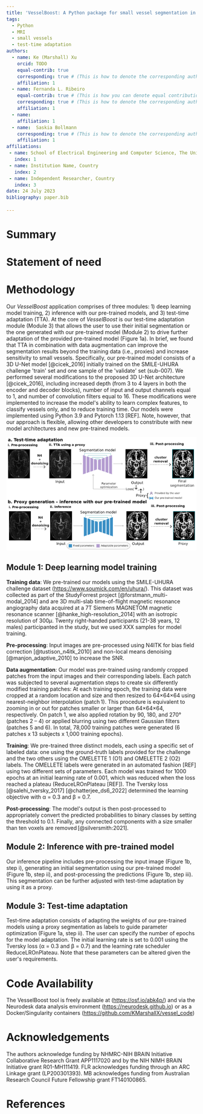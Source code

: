 ```yaml
---
title: 'VesselBoost: A Python package for small vessel segmentation in human magnetic resonance angiography data'
tags:
  - Python
  - MRI
  - small vessels
  - test-time adaptation
authors:
  - name: Ke (Marshall) Xu
    orcid: TODO
    equal-contrib: true
    corresponding: true # (This is how to denote the corresponding author)
    affiliation: 1
  - name: Fernanda L. Ribeiro
    equal-contrib: true # (This is how you can denote equal contributions between multiple authors)
    corresponding: true # (This is how to denote the corresponding author)
    affiliation: 1
  - name:  
    affiliation: 1
  - name:  Saskia Bollmann
    corresponding: true # (This is how to denote the corresponding author)
    affiliation: 1
affiliations:
 - name: School of Electrical Engineering and Computer Science, The University of Queensland, Brisbane, Australia 
   index: 1
 - name: Institution Name, Country
   index: 2
 - name: Independent Researcher, Country
   index: 3
date: 24 July 2023
bibliography: paper.bib

---
```


# Summary



# Statement of need


# Methodology

Our *VesselBoost* application comprises of three modules: 1) deep learning model training, 2) inference with our pre-trained models, and 3) test-time adaptation (TTA). At the core of *VesselBoost* is our test-time adaptation module (Module 3) that allows the user to use their initial segmentation or the one generated with our pre-trained model (Module 2) to drive further adaptation of the provided pre-trained model (Figure 1a). In brief, we found that TTA in combination with data augmentation can improve the segmentation results beyond the training data (i.e., proxies) and increase sensitivity to small vessels. Specifically, our pre-trained model consists of a 3D U-Net model [@cicek_2016] initially trained on the SMILE-UHURA challenge 'train' set and one sample of the 'validate' set (sub-007). We performed several modifications to the proposed 3D U-Net architecture [@cicek_2016], including increased depth (from 3 to 4 layers in both the encoder and decoder blocks), number of input and output channels equal to 1, and number of convolution filters equal to 16. These modifications were implemented to increase the model's ability to learn complex features, to classify vessels only, and to reduce training time. Our models were implemented using Python 3.9 and Pytorch 1.13 [REF]. Note, however, that our approach is flexible, allowing other developers to constribute with new model architectures and new pre-trained models. 

<p align="center">
<img src="./figure1_v1.png">
</p>


## Module 1: Deep learning model training
**Training data**: We pre-trained our models using the SMILE-UHURA challenge dataset (https://www.soumick.com/en/uhura/). This dataset was collected as part of the StudyForrest project [@forstmann_multi-modal_2014] and are 3D multi-slab time-of-flight magnetic resonance angiography data acquired at a 7T Siemens MAGNETOM magnetic resonance scanner [@hanke_high-resolution_2014] with an isotropic resolution of 300$\mu$. Twenty right-handed participants (21-38 years, 12 males) participanted in the study, but we used XXX samples for model training. 

**Pre-processing**: Input images are pre-processed using N4ITK for bias field correction [@tustison_n4itk_2010] and non-local means denoising [@manjon_adaptive_2010] to increase the SNR. 

**Data augmentation**: Our model was pre-trained using randomly cropped patches from the input images and their corresponding labels. Each patch was subjected to several augmentation steps to create six differently modified training patches: At each training epoch, the training data were cropped at a random location and size and then resized to 64×64×64 using nearest-neighbor interpolation (patch 1). This procedure is equivalent to zooming in or out for patches smaller or larger than 64×64×64, respectively. On patch 1, we also applied rotation by 90, 180, and 270° (patches 2 – 4) or applied blurring using two different Gaussian filters (patches 5 and 6). In total, 78,000 training patches were generated (6 patches x 13 subjects x 1,000 training epochs). 

**Training**: We pre-trained three distinct models, each using a specific set of labeled data: one using the ground-truth labels provided for the challenge and the two others using the OMELETTE 1 (O1) and OMELETTE 2 (O2) labels. The OMELLETE labels were generated in an automated fashion [REF] using two different sets of parameters. Each model was trained for 1000 epochs at an initial learning rate of 0.001, which was reduced when the loss reached a plateau (ReduceLROnPlateau [REF]). The Tversky loss [@salehi_tversky_2017] [@chatterjee_ds6_2022] determined the learning objective with α = 0.3 and β = 0.7. 

**Post-processing**: The model's output is then post-processed to appropriately convert the predicted probabilities to binary classes by setting the threshold to 0.1. Finally, any connected components with a size smaller than ten voxels are removed [@silversmith:2021]. 

 
## Module 2: Inference with pre-trained model
Our inference pipeline includes pre-processing the input image (Figure 1b, step i), generating an initial segmentation using our pre-trained model (Figure 1b, step ii), and post-processing the predictions (Figure 1b, step iii). This segmentation can be further adjusted with test-time adaptation by using it as a proxy. 

## Module 3: Test-time adaptation
Test-time adaptation consists of adapting the weights of our pre-trained models using a proxy segmentation as labels to guide parameter optimization (Figure 1a, step ii). The user can specify the number of epochs for the model adaptation. The initial learning rate is set to 0.001 using the Tversky loss (α = 0.3 and β = 0.7) and the learning rate scheduler ReduceLROnPlateau. Note that these parameters can be altered given the user's requirements.

# Code Availability
The VesselBoost tool is freely available at (https://osf.io/abk4p/) and via the
Neurodesk data analysis environment (https://neurodesk.github.io) or as a Docker/Singularity containers (https://github.com/KMarshallX/vessel_code)


# Acknowledgements

The authors acknowledge funding by NHMRC-NIH BRAIN Initiative Collaborative Research Grant APP1117020 and by the NIH NIMH BRAIN Initiative grant R01-MH111419. FLR acknowledges funding through an ARC Linkage grant (LP200301393). MB acknowledges funding from Australian Research Council Future Fellowship grant FT140100865.

# References